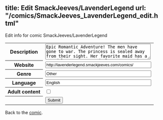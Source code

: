 title: Edit SmackJeeves/LavenderLegend
url: "/comics/SmackJeeves_LavenderLegend_edit.html"
---
Edit info for comic SmackJeeves/LavenderLegend

<form name="comic" action="http://gaepostmail.appspot.com/comic/" method="post">
<table class="comicinfo">
<tr>
<th>Description</th><td><textarea name="description" cols="40" rows="3">Epic Romantic Adventure! The men have gone to war. The princess is sealed away from their sight. Her favorite maid has a scandalous secret, and plans to overthrow the king.</textarea></td>
</tr>
<tr>
<th>Website</th><td><input type="text" name="url" value="http://lavenderlegend.smackjeeves.com/comics/" size="40"/></td>
</tr>
<tr>
<th>Genre</th><td><input type="text" name="genre" value="Other" size="40"/></td>
</tr>
<tr>
<th>Language</th><td><input type="text" name="language" value="English" size="40"/></td>
</tr>
<tr>
<th>Adult content</th><td><input type="checkbox" name="adult" value="adult" /></td>
</tr>
<tr>
<th></th><td>
<input type="hidden" name="comic" value="SmackJeeves_LavenderLegend" />
<input type="submit" name="submit" value="Submit" />
</td>
</tr>
</table>
</form>

Back to the [comic](SmackJeeves_LavenderLegend.html).
